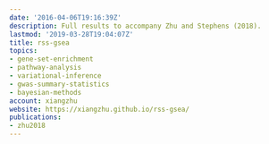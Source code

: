 ```yaml
---
date: '2016-04-06T19:16:39Z'
description: Full results to accompany Zhu and Stephens (2018).
lastmod: '2019-03-28T19:04:07Z'
title: rss-gsea
topics:
- gene-set-enrichment
- pathway-analysis
- variational-inference
- gwas-summary-statistics
- bayesian-methods
account: xiangzhu
website: https://xiangzhu.github.io/rss-gsea/
publications:
- zhu2018
---
```


